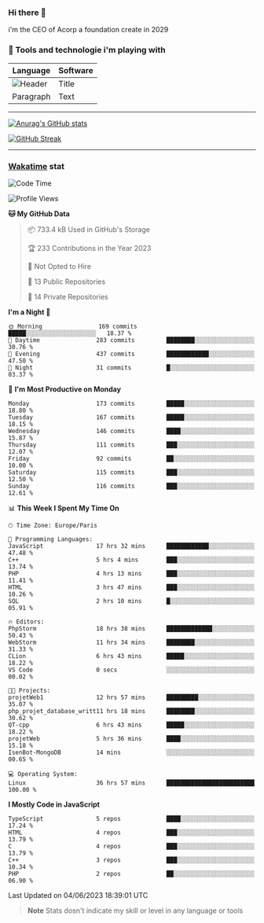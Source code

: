 ### Hi there 👋

i'm the CEO of Acorp a foundation create in 2029  

### 🧰 Tools and technologie i'm playing with

 | Language | Software |
| ----------- | ----------- |
| ![Header](https://img.shields.io/badge/Nuxt3-green&style=for-the-badge&logo=nustjs&logoColor=00DC82) | Title |
| Paragraph | Text |

---

[![Anurag's GitHub stats](https://github-readme-stats.vercel.app/api?username=ackimixs&show_icons=true&theme=github_dark&count_private=true)](https://www.ackimixs.xyz)

[![GitHub Streak](https://github-readme-streak-stats.herokuapp.com?user=Ackimixs&theme=github-dark-blue&date_format=j%20M%5B%20Y%5D&mode=weekly)](https://git.io/streak-stats)

---
 
 ### [Wakatime](https://wakatime.com/) stat

<!--START_SECTION:waka-->
![Code Time](http://img.shields.io/badge/Code%20Time-627%20hrs%2047%20mins-blue)

![Profile Views](http://img.shields.io/badge/Profile%20Views-1-blue)

**🐱 My GitHub Data** 

> 📦 733.4 kB Used in GitHub's Storage 
 > 
> 🏆 233 Contributions in the Year 2023
 > 
> 🚫 Not Opted to Hire
 > 
> 📜 13 Public Repositories 
 > 
> 🔑 14 Private Repositories 
 > 
**I'm a Night 🦉** 

```text
🌞 Morning                169 commits         █████░░░░░░░░░░░░░░░░░░░░   18.37 % 
🌆 Daytime                283 commits         ████████░░░░░░░░░░░░░░░░░   30.76 % 
🌃 Evening                437 commits         ████████████░░░░░░░░░░░░░   47.50 % 
🌙 Night                  31 commits          █░░░░░░░░░░░░░░░░░░░░░░░░   03.37 % 
```
📅 **I'm Most Productive on Monday** 

```text
Monday                   173 commits         █████░░░░░░░░░░░░░░░░░░░░   18.80 % 
Tuesday                  167 commits         █████░░░░░░░░░░░░░░░░░░░░   18.15 % 
Wednesday                146 commits         ████░░░░░░░░░░░░░░░░░░░░░   15.87 % 
Thursday                 111 commits         ███░░░░░░░░░░░░░░░░░░░░░░   12.07 % 
Friday                   92 commits          ██░░░░░░░░░░░░░░░░░░░░░░░   10.00 % 
Saturday                 115 commits         ███░░░░░░░░░░░░░░░░░░░░░░   12.50 % 
Sunday                   116 commits         ███░░░░░░░░░░░░░░░░░░░░░░   12.61 % 
```


📊 **This Week I Spent My Time On** 

```text
🕑︎ Time Zone: Europe/Paris

💬 Programming Languages: 
JavaScript               17 hrs 32 mins      ████████████░░░░░░░░░░░░░   47.48 % 
C++                      5 hrs 4 mins        ███░░░░░░░░░░░░░░░░░░░░░░   13.74 % 
PHP                      4 hrs 13 mins       ███░░░░░░░░░░░░░░░░░░░░░░   11.41 % 
HTML                     3 hrs 47 mins       ███░░░░░░░░░░░░░░░░░░░░░░   10.26 % 
SQL                      2 hrs 10 mins       █░░░░░░░░░░░░░░░░░░░░░░░░   05.91 % 

🔥 Editors: 
PhpStorm                 18 hrs 38 mins      █████████████░░░░░░░░░░░░   50.43 % 
WebStorm                 11 hrs 34 mins      ████████░░░░░░░░░░░░░░░░░   31.33 % 
CLion                    6 hrs 43 mins       █████░░░░░░░░░░░░░░░░░░░░   18.22 % 
VS Code                  0 secs              ░░░░░░░░░░░░░░░░░░░░░░░░░   00.02 % 

🐱‍💻 Projects: 
projetWeb1               12 hrs 57 mins      █████████░░░░░░░░░░░░░░░░   35.07 % 
php_projet_database_writt11 hrs 18 mins      ████████░░░░░░░░░░░░░░░░░   30.62 % 
QT-cpp                   6 hrs 43 mins       █████░░░░░░░░░░░░░░░░░░░░   18.22 % 
projetWeb                5 hrs 36 mins       ████░░░░░░░░░░░░░░░░░░░░░   15.18 % 
IsenBot-MongoDB          14 mins             ░░░░░░░░░░░░░░░░░░░░░░░░░   00.65 % 

💻 Operating System: 
Linux                    36 hrs 57 mins      █████████████████████████   100.00 % 
```

**I Mostly Code in JavaScript** 

```text
TypeScript               5 repos             ████░░░░░░░░░░░░░░░░░░░░░   17.24 % 
HTML                     4 repos             ███░░░░░░░░░░░░░░░░░░░░░░   13.79 % 
C                        4 repos             ███░░░░░░░░░░░░░░░░░░░░░░   13.79 % 
C++                      3 repos             ███░░░░░░░░░░░░░░░░░░░░░░   10.34 % 
PHP                      2 repos             ██░░░░░░░░░░░░░░░░░░░░░░░   06.90 % 
```




 Last Updated on 04/06/2023 18:39:01 UTC
<!--END_SECTION:waka-->

> **Note**
> Stats dosn't indicate my skill or level in any language or tools
